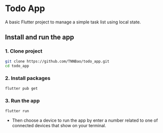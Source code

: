 # Todo App

A basic Flutter project to manage a simple task list using local state.

## Install and run the app

### 1. Clone project

```bash
git clone https://github.com/TNNBao/todo_app.git
cd todo_app
```

### 2. Install packages

```bash
flutter pub get
```

### 3. Run the app

```bash
flutter run
```

- Then choose a device to run the app by enter a number related to one of connected devices that show on your terminal.
